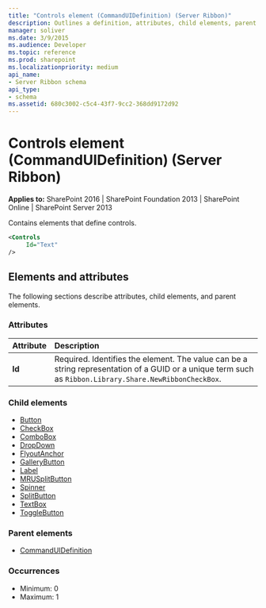 ```yaml
---
title: "Controls element (CommandUIDefinition) (Server Ribbon)"
description: Outlines a definition, attributes, child elements, parent elements, and occurrences for the Controls element in Sharepoint.
manager: soliver
ms.date: 3/9/2015
ms.audience: Developer
ms.topic: reference
ms.prod: sharepoint
ms.localizationpriority: medium
api_name:
- Server Ribbon schema
api_type:
- schema
ms.assetid: 680c3002-c5c4-43f7-9cc2-368dd9172d92
---
```


# Controls element (CommandUIDefinition) (Server Ribbon)

**Applies to:** SharePoint 2016 | SharePoint Foundation 2013 | SharePoint Online | SharePoint Server 2013
  
Contains elements that define controls. 
  
```XML
<Controls
     Id="Text"
/>
```

## Elements and attributes

The following sections describe attributes, child elements, and parent elements.

### Attributes

|**Attribute**|**Description**|
|:-----|:-----|
|**Id** <br/> |Required. Identifies the element. The value can be a string representation of a GUID or a unique term such as `Ribbon.Library.Share.NewRibbonCheckBox`.  <br/> |
   
### Child elements

- [Button](button-element.md) 
- [CheckBox](checkbox-element.md) 
- [ComboBox](combobox-element.md) 
- [DropDown](dropdown-element.md) 
- [FlyoutAnchor](flyoutanchor-element.md) 
- [GalleryButton](gallerybutton-element-group.md) 
- [Label](label-element.md) 
- [MRUSplitButton](mrusplitbutton-element.md) 
- [Spinner](spinner-element.md) 
- [SplitButton](splitbutton-element.md) 
- [TextBox](textbox-element.md) 
- [ToggleButton](togglebutton-element.md) 
   
### Parent elements

- [CommandUIDefinition](commanduidefinition-element.md)
   
### Occurrences

- Minimum: 0
- Maximum: 1  
   

